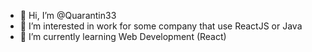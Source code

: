 - 👋 Hi, I’m @Quarantin33
- 👀 I’m interested in work for some company that use ReactJS or Java 
- 🌱 I’m currently learning Web Development (React)


<!---
Quarantin33/Quarantin33 is a ✨ special ✨ repository because its `README.md` (this file) appears on your GitHub profile.
You can click the Preview link to take a look at your changes.
--->
